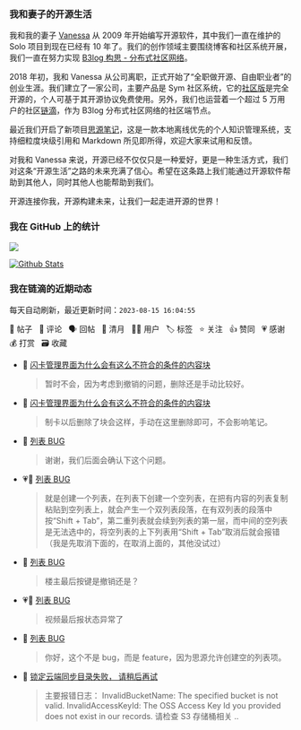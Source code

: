 ### 我和妻子的开源生活

我和我的妻子 [Vanessa](https://github.com/Vanessa219) 从 2009 年开始编写开源软件，其中我们一直在维护的 Solo 项目到现在已经有 10 年了。我们的创作领域主要围绕博客和社区系统开展，我们一直在努力实现 [B3log 构思 - 分布式社区网络](https://ld246.com/article/1546941897596)。

2018 年初，我和 Vanessa 从公司离职，正式开始了“全职做开源、自由职业者”的创业生涯。我们建立了一家公司，主要产品是 Sym 社区系统，它的[社区版](https://github.com/88250/symphony)是完全开源的，个人可基于其开源协议免费使用。另外，我们也运营着一个超过 5 万用户的社区[链滴](https://ld246.com)，作为 B3log 分布式社区网络的社区端节点。

最近我们开启了新项目[思源笔记](https://github.com/siyuan-note/siyuan)，这是一款本地离线优先的个人知识管理系统，支持细粒度块级引用和 Markdown 所见即所得，欢迎大家来试用和反馈。

对我和 Vanessa 来说，开源已经不仅仅只是一种爱好，更是一种生活方式，我们对这条“开源生活”之路的未来充满了信心。希望在这条路上我们能通过开源软件帮助到其他人，同时其他人也能帮助到我们。

开源连接你我，开源构建未来，让我们一起走进开源的世界！

### 我在 GitHub 上的统计

<a title="Hits" target="_blank" href="https://github.com/88250/88250"><img src="https://hits.b3log.org/88250/88250.svg"></a>

[![Github Stats](https://github-readme-stats.vercel.app/api?username=88250&theme=tokyonight&show_icons=true)](https://github.com/88250)

<!--events start -->

### 我在链滴的近期动态

每天自动刷新，最近更新时间：`2023-08-15 16:04:55`

📝 帖子 &nbsp; 💬 评论 &nbsp; 🗣 回帖 &nbsp; 🌙 清月 &nbsp; 👨‍💻 用户 &nbsp; 🏷️ 标签 &nbsp; ⭐️ 关注 &nbsp; 👍 赞同 &nbsp; 💗 感谢 &nbsp; 💰 打赏 &nbsp; 🗃 收藏

* 💬 [闪卡管理界面为什么会有这么不符合的条件的内容块](https://ld246.com/article/1692069687621/comment/1692083894136#comments)

  > 暂时不会，因为考虑到撤销的问题，删除还是手动比较好。
* 💬 [闪卡管理界面为什么会有这么不符合的条件的内容块](https://ld246.com/article/1692069687621/comment/1692070155773#comments)

  > 制卡以后删除了块会这样，手动在这里删除即可，不会影响笔记。
* 💬 [列表 BUG](https://ld246.com/article/1691981936960/comment/1692069572860#comments)

  > 谢谢，我们后面会确认下这个问题。
* 💗💬 [列表 BUG](https://ld246.com/article/1691981936960/comment/1692067961802#comments)

  > 就是创建一个列表，在列表下创建一个空列表，在把有内容的列表复制粘贴到空列表上，就会产生一个双列表段落，在有双列表的段落中按“Shift + Tab”，第二重列表就会续到列表的第一层，而中间的空列表是无法选中的，将空列表的上下列表用“Shift + Tab”取消后就会报错（我是先取消下面的，在取消上面的，其他没试过）
* 💬 [列表 BUG](https://ld246.com/article/1691981936960/comment/1692064065184#comments)

  > 楼主最后按键是撤销还是？
* 💗💬 [列表 BUG](https://ld246.com/article/1691981936960/comment/1692063552060#comments)

  > 视频最后报状态异常了
* 💬 [列表 BUG](https://ld246.com/article/1691981936960/comment/1692061068852#comments)

  > 你好，这个不是 bug，而是 feature，因为思源允许创建空的列表项。
* 💬 [锁定云端同步目录失败， 请稍后再试](https://ld246.com/article/1692029084007/comment/1692060241324#comments)

  > 主要报错日志： InvalidBucketName: The specified bucket is not valid. InvalidAccessKeyId: The OSS Access Key Id you provided does not exist in our records. 请检查 S3 存储桶相关 ..


<!--events end -->
